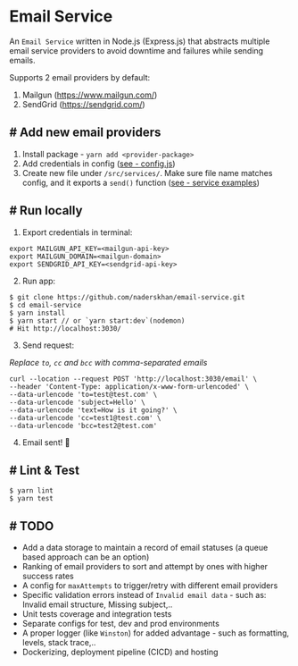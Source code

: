 # Email Service
An `Email Service` written in Node.js (Express.js) that abstracts multiple email service providers to avoid downtime and failures while sending emails.

Supports 2 email providers by default:
1. Mailgun (https://www.mailgun.com/)
2. SendGrid (https://sendgrid.com/)


## # Add new email providers
1. Install package - `yarn add <provider-package>`
2. Add credentials in config ([see - config.js](https://github.com/naderskhan/email-service/blob/master/src/config.js))
3. Create new file under `/src/services/`. Make sure file name matches config, and it exports a `send()` function ([see - service examples](https://github.com/naderskhan/email-service/blob/master/src/services))

## # Run locally
1. Export credentials in terminal:
```
export MAILGUN_API_KEY=<mailgun-api-key>
export MAILGUN_DOMAIN=<mailgun-domain>
export SENDGRID_API_KEY=<sendgrid-api-key>
```

2. Run app:
```
$ git clone https://github.com/naderskhan/email-service.git
$ cd email-service
$ yarn install
$ yarn start // or `yarn start:dev`(nodemon)
# Hit http://localhost:3030/
```

3. Send request:

*Replace `to`, `cc` and `bcc` with comma-separated emails*
```
curl --location --request POST 'http://localhost:3030/email' \
--header 'Content-Type: application/x-www-form-urlencoded' \
--data-urlencode 'to=test@test.com' \
--data-urlencode 'subject=Hello' \
--data-urlencode 'text=How is it going?' \
--data-urlencode 'cc=test1@test.com' \
--data-urlencode 'bcc=test2@test.com'
```

4. Email sent! 🚀


## # Lint & Test
```
$ yarn lint
$ yarn test
```


## # TODO
- Add a data storage to maintain a record of email statuses (a queue based approach can be an option)
- Ranking of email providers to sort and attempt by ones with higher success rates
- A config for `maxAttempts` to trigger/retry with different email providers
- Specific validation errors instead of `Invalid email data` - such as: Invalid email structure, Missing subject,..
- Unit tests coverage and integration tests
- Separate configs for test, dev and prod environments
- A proper logger (like `Winston`) for added advantage - such as formatting, levels, stack trace,..
- Dockerizing, deployment pipeline (CICD) and hosting


